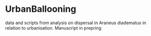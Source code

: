 # UrbanBallooning
data and scripts from analysis on dispersal in Araneus diadematus in relation to urbanisation. Manuscript in prepring
